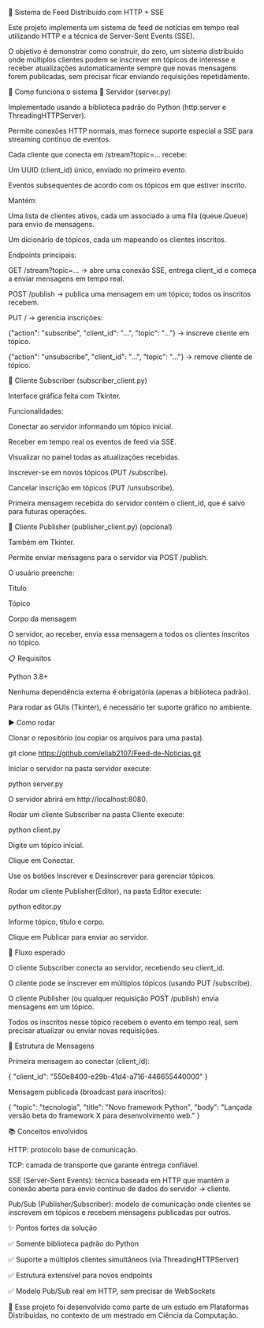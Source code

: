 📡 Sistema de Feed Distribuído com HTTP + SSE

Este projeto implementa um sistema de feed de notícias em tempo real utilizando HTTP e a técnica de Server-Sent Events (SSE).

O objetivo é demonstrar como construir, do zero, um sistema distribuído onde múltiplos clientes podem se inscrever em tópicos de interesse e receber atualizações automaticamente sempre que novas mensagens forem publicadas, sem precisar ficar enviando requisições repetidamente.

🚀 Como funciona o sistema
🔹 Servidor (server.py)

Implementado usando a biblioteca padrão do Python (http.server e ThreadingHTTPServer).

Permite conexões HTTP normais, mas fornece suporte especial a SSE para streaming contínuo de eventos.

Cada cliente que conecta em /stream?topic=... recebe:

Um UUID (client_id) único, enviado no primeiro evento.

Eventos subsequentes de acordo com os tópicos em que estiver inscrito.

Mantém:

Uma lista de clientes ativos, cada um associado a uma fila (queue.Queue) para envio de mensagens.

Um dicionário de tópicos, cada um mapeando os clientes inscritos.

Endpoints principais:

GET /stream?topic=... → abre uma conexão SSE, entrega client_id e começa a enviar mensagens em tempo real.

POST /publish → publica uma mensagem em um tópico; todos os inscritos recebem.

PUT / → gerencia inscrições:

{"action": "subscribe", "client_id": "...", "topic": "..."} → inscreve cliente em tópico.

{"action": "unsubscribe", "client_id": "...", "topic": "..."} → remove cliente de tópico.

🔹 Cliente Subscriber (subscriber_client.py)

Interface gráfica feita com Tkinter.

Funcionalidades:

Conectar ao servidor informando um tópico inicial.

Receber em tempo real os eventos de feed via SSE.

Visualizar no painel todas as atualizações recebidas.

Inscrever-se em novos tópicos (PUT /subscribe).

Cancelar inscrição em tópicos (PUT /unsubscribe).

Primeira mensagem recebida do servidor contém o client_id, que é salvo para futuras operações.

🔹 Cliente Publisher (publisher_client.py) (opcional)

Também em Tkinter.

Permite enviar mensagens para o servidor via POST /publish.

O usuário preenche:

Título

Tópico

Corpo da mensagem

O servidor, ao receber, envia essa mensagem a todos os clientes inscritos no tópico.

📋 Requisitos

Python 3.8+

Nenhuma dependência externa é obrigatória (apenas a biblioteca padrão).

Para rodar as GUIs (Tkinter), é necessário ter suporte gráfico no ambiente.

▶️ Como rodar

Clonar o repositório (ou copiar os arquivos para uma pasta).

git clone https://github.com/eliab2107/Feed-de-Noticias.git


Iniciar o servidor na pasta servidor execute:

python server.py


O servidor abrirá em http://localhost:8080.

Rodar um cliente Subscriber na pasta Cliente execute:

python client.py


Digite um tópico inicial.

Clique em Conectar.

Use os botões Inscrever e Desinscrever para gerenciar tópicos.

Rodar um cliente Publisher(Editor), na pasta Editor execute:

python editor.py

Informe tópico, título e corpo.

Clique em Publicar para enviar ao servidor.

🔧 Fluxo esperado

O cliente Subscriber conecta ao servidor, recebendo seu client_id.

O cliente pode se inscrever em múltiplos tópicos (usando PUT /subscribe).

O cliente Publisher (ou qualquer requisição POST /publish) envia mensagens em um tópico.

Todos os inscritos nesse tópico recebem o evento em tempo real, sem precisar atualizar ou enviar novas requisições.

🧩 Estrutura de Mensagens

Primeira mensagem ao conectar (client_id):

{
  "client_id": "550e8400-e29b-41d4-a716-446655440000"
}


Mensagem publicada (broadcast para inscritos):

{
  "topic": "tecnologia",
  "title": "Novo framework Python",
  "body": "Lançada versão beta do framework X para desenvolvimento web."
}

📚 Conceitos envolvidos

HTTP: protocolo base de comunicação.

TCP: camada de transporte que garante entrega confiável.

SSE (Server-Sent Events): técnica baseada em HTTP que mantém a conexão aberta para envio contínuo de dados do servidor → cliente.

Pub/Sub (Publisher/Subscriber): modelo de comunicação onde clientes se inscrevem em tópicos e recebem mensagens publicadas por outros.

✨ Pontos fortes da solução

✅ Somente biblioteca padrão do Python

✅ Suporte a múltiplos clientes simultâneos (via ThreadingHTTPServer)

✅ Estrutura extensível para novos endpoints

✅ Modelo Pub/Sub real em HTTP, sem precisar de WebSockets

📌 Esse projeto foi desenvolvido como parte de um estudo em Plataformas Distribuídas, no contexto de um mestrado em Ciência da Computação.